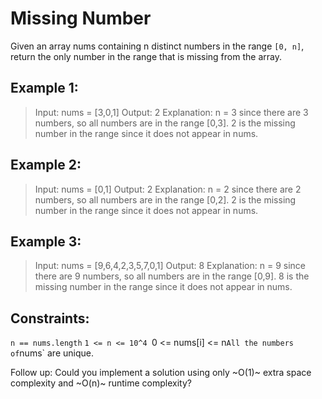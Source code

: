 # Missing Number

Given an array nums containing n distinct numbers in the range `[0, n]`, return the only number in the range that is missing from the array.

## Example 1:

> Input: nums = [3,0,1]
> Output: 2
> Explanation: n = 3 since there are 3 numbers, so all numbers are in the range [0,3]. 2 is the missing number in the range since it does not appear in nums.

## Example 2:

> Input: nums = [0,1]
> Output: 2
> Explanation: n = 2 since there are 2 numbers, so all numbers are in the range [0,2]. 2 is the missing number in the range since it does not appear in nums.

## Example 3:

> Input: nums = [9,6,4,2,3,5,7,0,1]
> Output: 8
> Explanation: n = 9 since there are 9 numbers, so all numbers are in the range [0,9]. 8 is the missing number in the range since it does not appear in nums.

## Constraints:

`n == nums.length`
`1 <= n <= 10^4
`0 <= nums[i] <= n`All the numbers of`nums` are unique.

Follow up: Could you implement a solution using only ~O(1)~ extra space complexity and ~O(n)~ runtime complexity?
